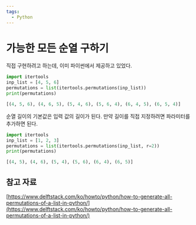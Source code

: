 ```yaml
---
tags:
  - Python
---
```

# 가능한 모든 순열 구하기

직접 구현하려고 하는데, 이미 파이썬에서 제공하고 있었다.

```python
import itertools
inp_list = [4, 5, 6]
permutations = list(itertools.permutations(inp_list))
print(permutations)
```

```python
[(4, 5, 6), (4, 6, 5), (5, 4, 6), (5, 6, 4), (6, 4, 5), (6, 5, 4)]
```

순열 길이의 기본값은 입력 값의 길이가 된다. 만약 길이를 직접 지정하려면 파라미터를 추가하면 된다.

```python
import itertools
inp_list = [1, 2, 3]
permutations = list(itertools.permutations(inp_list, r=2))
print(permutations)
```

```python
[(4, 5), (4, 6), (5, 4), (5, 6), (6, 4), (6, 5)]
```

## 참고 자료

[https://www.delftstack.com/ko/howto/python/how-to-generate-all-permutations-of-a-list-in-python/](https://www.delftstack.com/ko/howto/python/how-to-generate-all-permutations-of-a-list-in-python/)